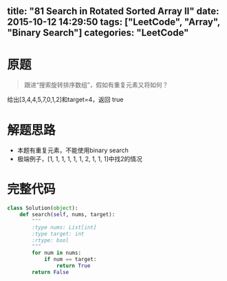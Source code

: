 title: "81 Search in Rotated Sorted Array II"
date: 2015-10-12 14:29:50
tags: ["LeetCode", "Array", "Binary Search"]
categories: "LeetCode"
---

# 原题
>跟进“搜索旋转排序数组”，假如有重复元素又将如何？

给出[3,4,4,5,7,0,1,2]和target=4，返回 true

# 解题思路
* 本题有重复元素，不能使用binary search
* 极端例子，[1, 1, 1, 1, 1, 1, 2, 1, 1, 1]中找2的情况

# 完整代码
```python
class Solution(object):
    def search(self, nums, target):
        """
        :type nums: List[int]
        :type target: int
        :rtype: bool
        """
        for num in nums:
            if num == target:
                return True
        return False
```